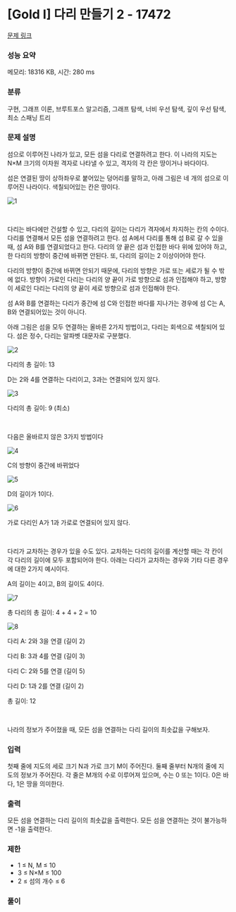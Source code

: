 # [Gold I] 다리 만들기 2 - 17472

[문제 링크](https://www.acmicpc.net/problem/17472) 

### 성능 요약

메모리: 18316 KB, 시간: 280 ms

### 분류

구현, 그래프 이론, 브루트포스 알고리즘, 그래프 탐색, 너비 우선 탐색, 깊이 우선 탐색, 최소 스패닝 트리

### 문제 설명

섬으로 이루어진 나라가 있고, 모든 섬을 다리로 연결하려고 한다. 이 나라의 지도는 N×M 크기의 이차원 격자로 나타낼 수 있고, 격자의 각 칸은 땅이거나 바다이다.

섬은 연결된 땅이 상하좌우로 붙어있는 덩어리를 말하고, 아래 그림은 네 개의 섬으로 이루어진 나라이다. 색칠되어있는 칸은 땅이다.

![1](https://user-images.githubusercontent.com/88186460/222297365-58c7b8e0-8009-4470-9d69-c03af449941f.png)

<br/>

다리는 바다에만 건설할 수 있고, 다리의 길이는 다리가 격자에서 차지하는 칸의 수이다. 다리를 연결해서 모든 섬을 연결하려고 한다. 섬 A에서 다리를 통해 섬 B로 갈 수 있을 때, 섬 A와 B를 연결되었다고 한다. 다리의 양 끝은 섬과 인접한 바다 위에 있어야 하고, 한 다리의 방향이 중간에 바뀌면 안된다. 또, 다리의 길이는 2 이상이어야 한다.

다리의 방향이 중간에 바뀌면 안되기 때문에, 다리의 방향은 가로 또는 세로가 될 수 밖에 없다. 방향이 가로인 다리는 다리의 양 끝이 가로 방향으로 섬과 인접해야 하고, 방향이 세로인 다리는 다리의 양 끝이 세로 방향으로 섬과 인접해야 한다.

섬 A와 B를 연결하는 다리가 중간에 섬 C와 인접한 바다를 지나가는 경우에 섬 C는 A, B와 연결되어있는 것이 아니다. 

아래 그림은 섬을 모두 연결하는 올바른 2가지 방법이고, 다리는 회색으로 색칠되어 있다. 섬은 정수, 다리는 알파벳 대문자로 구분했다.

![2](https://user-images.githubusercontent.com/88186460/222297378-d840108a-dbb7-445d-8ca6-b5e134d562c1.png)

다리의 총 길이: 13

D는 2와 4를 연결하는 다리이고, 3과는 연결되어 있지 않다.

![3](https://user-images.githubusercontent.com/88186460/222297376-7fe51350-6d35-4364-86ba-c49db3aad08c.png)

다리의 총 길이: 9 (최소)

<br/>

다음은 올바르지 않은 3가지 방법이다

![4](https://user-images.githubusercontent.com/88186460/222297375-cb62d667-afd6-46d4-8dfb-b7de5f0846e6.png)

C의 방향이 중간에 바뀌었다

![5](https://user-images.githubusercontent.com/88186460/222297373-a0551b2b-cf99-4465-9c3a-2bcd52b051f2.png)

D의 길이가 1이다.

![6](https://user-images.githubusercontent.com/88186460/222297372-1e1f901e-4641-4be9-b375-ff4637331820.png)

가로 다리인 A가 1과 가로로 연결되어 있지 않다.

<br/>

다리가 교차하는 경우가 있을 수도 있다. 교차하는 다리의 길이를 계산할 때는 각 칸이 각 다리의 길이에 모두 포함되어야 한다. 아래는 다리가 교차하는 경우와 기타 다른 경우에 대한 2가지 예시이다.

A의 길이는 4이고, B의 길이도 4이다.

![7](https://user-images.githubusercontent.com/88186460/222297369-8f4c166a-96a6-423c-8289-b2bae2cc97c9.png)

총 다리의 총 길이: 4 + 4 + 2 = 10

![8](https://user-images.githubusercontent.com/88186460/222297366-726b3724-0ca0-440b-85be-18d800aee61f.png)

다리 A: 2와 3을 연결 (길이 2)

다리 B: 3과 4를 연결 (길이 3)

다리 C: 2와 5를 연결 (길이 5)

다리 D: 1과 2를 연결 (길이 2)

총 길이: 12

<br/>

나라의 정보가 주어졌을 때, 모든 섬을 연결하는 다리 길이의 최솟값을 구해보자.

### 입력 

첫째 줄에 지도의 세로 크기 N과 가로 크기 M이 주어진다. 둘째 줄부터 N개의 줄에 지도의 정보가 주어진다. 각 줄은 M개의 수로 이루어져 있으며, 수는 0 또는 1이다. 0은 바다, 1은 땅을 의미한다.

### 출력 

모든 섬을 연결하는 다리 길이의 최솟값을 출력한다. 모든 섬을 연결하는 것이 불가능하면 -1을 출력한다.

### 제한

- 1 ≤ N, M ≤ 10
- 3 ≤ N×M ≤ 100
- 2 ≤ 섬의 개수 ≤ 6
 
### 풀이
